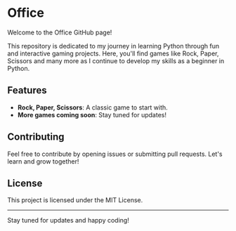 # Office
Welcome to the Office GitHub page!

This repository is dedicated to my journey in learning Python through fun and interactive gaming projects. Here, you'll find games like Rock, Paper, Scissors and many more as I continue to develop my skills as a beginner in Python.

## Features

- **Rock, Paper, Scissors**: A classic game to start with.
- **More games coming soon**: Stay tuned for updates!

## Contributing

Feel free to contribute by opening issues or submitting pull requests. Let's learn and grow together!

## License

This project is licensed under the MIT License.

---

Stay tuned for updates and happy coding!